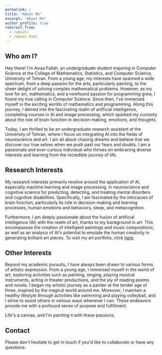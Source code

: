 ```yaml
---
permalink: /
title: "About Me"
excerpt: "About Me"
author_profile: true
redirect_from: 
  - /about/
  - /about.html
---
```



## Who am I?


Hey there! I'm Avisa Fallah, an undergraduate student majoring in Computer Science at the College of Mathematics, Statistics, and Computer Science, University of Tehran. From a young age, my interests have spanned a wide spectrum, from a deep passion for the arts, particularly painting, to the sheer delight of solving complex mathematical problems. However, as my love for art, mathematics, and a newfound passion for programming grew, I found my true calling in Computer Science. Since then, I've immersed myself in the exciting worlds of mathematics and programming. Along this journey, I delved into the fascinating realm of artificial intelligence, completing courses in AI and image processing, which sparked my curiosity about the role of brain function in decision-making, emotions, and thoughts.

Today, I am thrilled to be an undergraduate research assistant at the University of Tehran, where I focus on integrating AI into the fields of neuroscience and art. I am all about chasing dreams and believe that we discover our true selves when we push past our fears and doubts. I am a passionate and ever-curious individual who thrives on embracing diverse interests and learning from the incredible journey of life.


## Research Interests


My research interests primarily revolve around the application of AI, especially machine learning and image processing, in neuroscience and cognitive science for predicting, detecting, and treating mental disorders and cognitive disabilities. Specifically, I am fascinated by the intricacies of brain function, particularly its role in decision-making and learning processes, human emotions and behaviors, sleep, and metacognition. 

Furthermore, I am deeply passionate about the fusion of artificial intelligence (AI) with the realm of art, thanks to my background in art. This encompasses the creation of intelligent paintings and music compositions, as well as an analysis of AI's potential to emulate the human creativity in generating brilliant art pieces.
To visit my art portfolio, click [here](https://www.artstation.com/lenavi). 


## Other Interests


Beyond my academic pursuits, I have always been drawn to various forms of artistic expression. From a young age, I immersed myself in the world of art, exploring activities such as painting, singing, playing musical instruments, acting in theater productions, and the joy of reading poems and novels. I began my artistic journey as a painter at the tender age of three, inspired by the magical world around me. Moreover, I maintain a healthy lifestyle through activities like swimming and playing volleyball, and I strive to assist others in various ways whenever I can. These endeavors provide me with a profound sense of purpose and fulfillment.

Life's a canvas, and I'm painting it with these passions.


## Contact


Please don't hesitate to get in touch if you'd like to collaborate or have any questions.